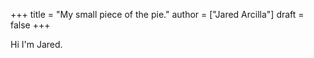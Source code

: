 +++
title = "My small piece of the pie."
author = ["Jared Arcilla"]
draft = false
+++

Hi I'm Jared.
